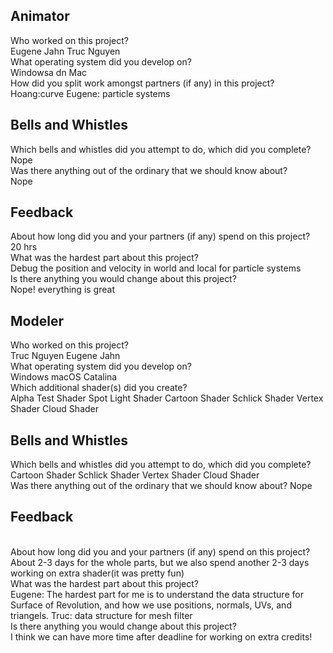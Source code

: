 ## Animator

Who worked on this project?
<br/>
Eugene Jahn
Truc Nguyen
<br/>
What operating system did you develop on?
<br/>
Windowsa dn Mac 
<br/>
How did you split work amongst partners (if any) in this project?
<br/>
Hoang:curve
Eugene: particle systems
<br/>
## Bells and Whistles

Which bells and whistles did you attempt to do, which did you complete?
<br/>
Nope
<br/>
Was there anything out of the ordinary that we should know about?
<br/>
Nope
<br/>
## Feedback

About how long did you and your partners (if any) spend on this project?
<br/>
20 hrs
<br/>
What was the hardest part about this project?
<br/>
Debug the position and velocity in world and local for particle systems
<br/>
Is there anything you would change about this project?
<br/>
Nope! everything is great
<br/>

## Modeler

Who worked on this project?
<br/>
Truc Nguyen
Eugene Jahn
<br/>
What operating system did you develop on?
<br/>
Windows
macOS Catalina
<br/>
Which additional shader(s) did you create?
<br/>
Alpha Test Shader 
Spot Light Shader
Cartoon Shader
Schlick Shader
Vertex Shader
Cloud Shader 
<br/>
## Bells and Whistles

Which bells and whistles did you attempt to do, which did you complete?
<br/>
Cartoon Shader
Schlick Shader
Vertex Shader
Cloud Shader
<br/>
Was there anything out of the ordinary that we should know about?
Nope 
## Feedback
<br/>
About how long did you and your partners (if any) spend on this project?

<br/>
About 2-3 days for the whole parts, but we also spend another 2-3 days working on extra shader(it was pretty fun)
<br/>
What was the hardest part about this project?
<br/>
Eugene: The hardest part for me is to understand the data structure for Surface of Revolution, and how we use positions, normals, UVs, and triangels. 
Truc: data structure for mesh filter
<br/>
Is there anything you would change about this project?
<br/>
I think we can have more time after deadline for working on extra credits! 
<br/>
